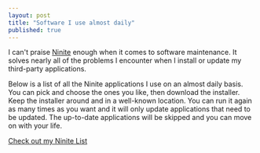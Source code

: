 ```yaml
---
layout: post
title: "Software I use almost daily"
published: true
---
```


I can't praise [Ninite][] enough when it comes to software maintenance. It solves nearly all of the problems I encounter when I install or update my third-party applications.

Below is a list of all the Ninite applications I use on an almost daily basis. You can pick and choose the ones you like, then download the installer. Keep the installer around and in a well-known location. You can run it again as many times as you want and it will only update applications that need to be updated. The up-to-date applications will be skipped and you can move on with your life.

[Check out my Ninite List][0]

  [Ninite]: http://ninite.com/
  [0]: http://ninite.com/?select=air-ccleaner-chrome-cutepdf-defraggler-dropbox-essentials-firefox-flash-flashie-foobar-imgburn-itunes-java-putty-reader-sevenzip-silverlight-steam-vlc-winscp